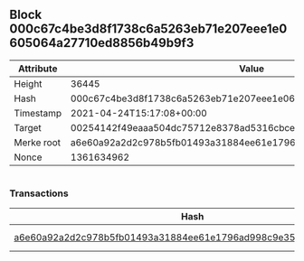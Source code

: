 ## Block 000c67c4be3d8f1738c6a5263eb71e207eee1e0605064a27710ed8856b49b9f3

Attribute | Value
--- | ---
Height | 36445
Hash | 000c67c4be3d8f1738c6a5263eb71e207eee1e0605064a27710ed8856b49b9f3
Timestamp | 2021-04-24T15:17:08+00:00
Target | 00254142f49eaaa504dc75712e8378ad5316cbcead634704b3734b6271167cc4
Merke root | a6e60a92a2d2c978b5fb01493a31884ee61e1796ad998c9e35f36b19bc963f01
Nonce | 1361634962

```

```

### Transactions

Hash | Amount
--- | ---
[a6e60a92a2d2c978b5fb01493a31884ee61e1796ad998c9e35f36b19bc963f01](a6e60a92a2d2c978b5fb01493a31884ee61e1796ad998c9e35f36b19bc963f01.md) | 10.00000000 SKEPTI 
